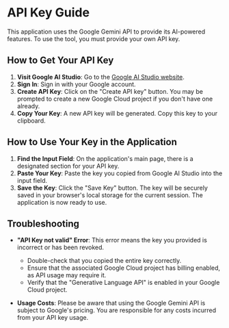 # API Key Guide

This application uses the Google Gemini API to provide its AI-powered features. To use the tool, you must provide your own API key.

## How to Get Your API Key

1.  **Visit Google AI Studio**: Go to the [Google AI Studio website](https://aistudio.google.com/app/apikey).
2.  **Sign In**: Sign in with your Google account.
3.  **Create API Key**: Click on the "Create API key" button. You may be prompted to create a new Google Cloud project if you don't have one already.
4.  **Copy Your Key**: A new API key will be generated. Copy this key to your clipboard.

## How to Use Your Key in the Application

1.  **Find the Input Field**: On the application's main page, there is a designated section for your API key.
2.  **Paste Your Key**: Paste the key you copied from Google AI Studio into the input field.
3.  **Save the Key**: Click the "Save Key" button. The key will be securely saved in your browser's local storage for the current session. The application is now ready to use.

## Troubleshooting

- **"API Key not valid" Error**: This error means the key you provided is incorrect or has been revoked.
  - Double-check that you copied the entire key correctly.
  - Ensure that the associated Google Cloud project has billing enabled, as API usage may require it.
  - Verify that the "Generative Language API" is enabled in your Google Cloud project.

- **Usage Costs**: Please be aware that using the Google Gemini API is subject to Google's pricing. You are responsible for any costs incurred from your API key usage.
